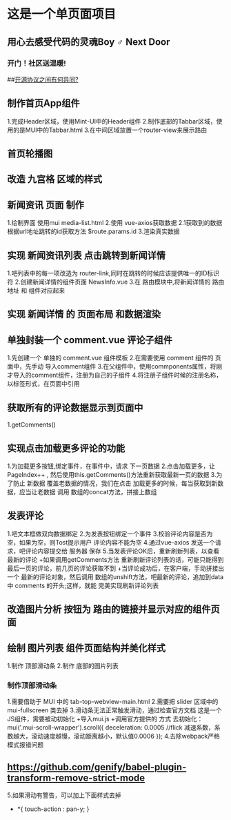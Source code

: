 # 这是一个单页面项目

## 用心去感受代码的灵魂Boy ♂ Next Door

### 开门！社区送温暖!

##[开源协议之间有何异同?](https://www.zhihu.com/question/19568896)


## 制作首页App组件
1.完成Header区域，使用Mint-UI中的Header组件
2.制作底部的Tabbar区域，使用的是MUI中的Tabbar.html
3.在中间区域放置一个router-view来展示路由

## 首页轮播图

## 改造 九宫格 区域的样式

## 新闻资讯 页面 制作
1.绘制界面 使用mui  media-list.html
2.使用 vue-axios获取数据
  2.1获取到的数据根据url地址跳转的id获取方法 $route.params.id
3.渲染真实数据

## 实现 新闻资讯列表 点击跳转到新闻详情
1.吧列表中的每一项改造为 router-link,同时在跳转的时候应该提供唯一的ID标识符
2.创建新闻详情的组件页面 NewsInfo.vue
3.在 路由模块中,将新闻详情的 路由地址 和 组件对应起来

## 实现 新闻详情 的 页面布局 和数据渲染

## 单独封装一个 comment.vue 评论子组件
1.先创建一个 单独的 comment.vue 组件模板
2.在需要使用    comment 组件的 页面中，先手动 导入comment组件
3.在父组件中，使用commponents属性，将刚才导入的comment组件，注册为自己的子组件
4.将注册子组件时候的注册名称，以标签形式，在页面中引用

## 获取所有的评论数据显示到页面中
1.getComments()

## 实现点击加载更多评论的功能
1.为加载更多按钮,绑定事件，在事件中，请求 下一页数据
2.点击加载更多，让PageIndex++ , 然后使用this.getComments()方法重新获取最新一页的数据
3.为了防止 新数据 覆盖老数据的情况，我们在点击 加载更多的时候，每当获取到新数据，应当让老数据 调用 数组的concat方法，拼接上数组

## 发表评论
1.吧文本框做双向数据绑定
2.为发表按钮绑定一个事件
3.校验评论内容是否为空，如果为空，则Tost提示用户 评论内容不能为空
4.通过vue-axios 发送一个请求，吧评论内容提交给 服务器 保存
5.当发表评论OK后，重新刷新列表，以查看最新的评论
    +如果调用getComments方法 重新刷新评论列表的话，可能只能得到 最后一页的评论，前几页的评论获取不到
    +当评论成功后，在客户端，手动拼接出一个 最新的评论对象，然后调用 数组的unshift方法，吧最新的评论，追加到data 中 comments 的开头;这样，就能 完美实现刷新评论列表
  
## 改造图片分析 按钮为 路由的链接并显示对应的组件页面



## 绘制 图片列表 组件页面结构并美化样式
1.制作 顶部滑动条
2.制作 底部的图片列表

### 制作顶部滑动条
1.需要借助于 MUI 中的 tab-top-webview-main.html
2.需要把 slider 区域中的 mui-fullscreen 类去掉
3.滑动条无法正常触发滑动，通过检查官方文档 这是一个JS组件，需要被动初始化
 +导入mui.js
 +调用官方提供的 方式 去初始化：
 mui('.mui-scroll-wrapper').scroll({
	deceleration: 0.0005 //flick 减速系数，系数越大，滚动速度越慢，滚动距离越小，默认值0.0006
});
4.去除webpack严格模式报错问题
 ## https://github.com/genify/babel-plugin-transform-remove-strict-mode
5.如果滑动有警告，可以加上下面样式去掉
  + *{
    touch-action : pan-y;
  }
 